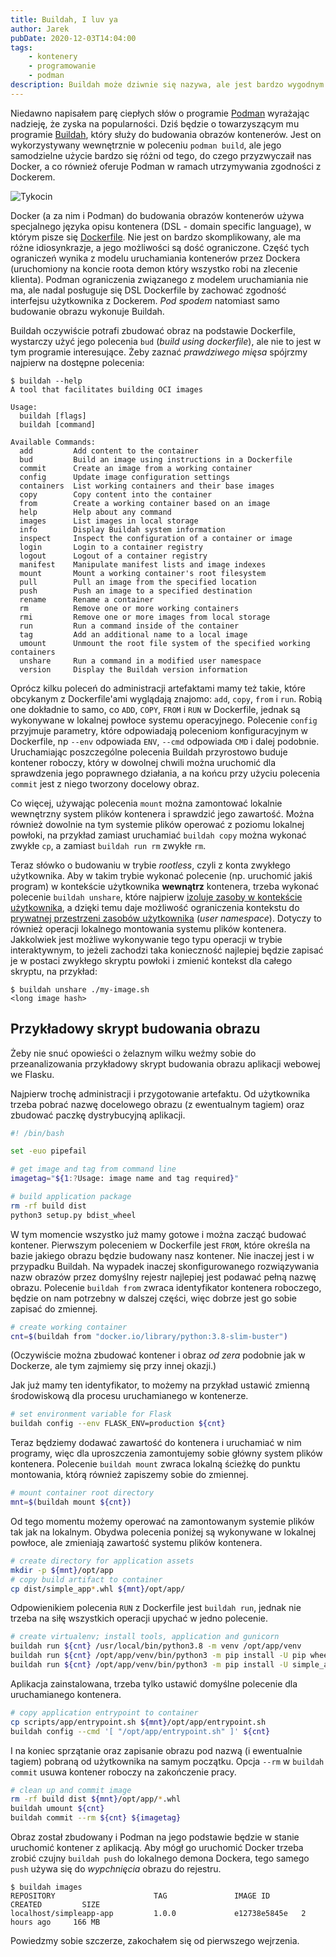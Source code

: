 ```yaml
---
title: Buildah, I luv ya
author: Jarek
pubDate: 2020-12-03T14:04:00
tags:
    - kontenery
    - programowanie
    - podman
description: Buildah może dziwnie się nazywa, ale jest bardzo wygodnym narzędziem do budowania obrazów kontenerów na Linuksie.
---
```


Niedawno napisałem parę ciepłych słów o programie [Podman](https://github.com/containers/podman) wyrażając nadzieję, że zyska na popularności. Dziś będzie o towarzyszącym mu programie [Buildah](https://github.com/containers/buildah), który służy do budowania obrazów kontenerów. Jest on wykorzystywany wewnętrznie w poleceniu `podman build`, ale jego samodzielne użycie bardzo się różni od tego, do czego przyzwyczaił nas Docker, a co również oferuje Podman w ramach utrzymywania zgodności z Dockerem.

![Tykocin](https://i.imgur.com/LbPDzfmh.jpg)

Docker (a za nim i Podman) do budowania obrazów kontenerów używa specjalnego języka opisu kontenera (DSL - domain specific language), w którym pisze się [Dockerfile](https://docs.docker.com/engine/reference/builder/). Nie jest on bardzo skomplikowany, ale ma różne idiosynkrazje, a jego możliwości są dość ograniczone. Część tych ograniczeń wynika z modelu uruchamiania kontenerów przez Dockera (uruchomiony na koncie roota demon który wszystko robi na zlecenie klienta). Podman ograniczenia związanego z modelem uruchamiania nie ma, ale nadal posługuje się DSL Dockerfile by zachować zgodność interfejsu użytkownika z Dockerem. _Pod spodem_ natomiast samo budowanie obrazu wykonuje Buildah.

Buildah oczywiście potrafi zbudować obraz na podstawie Dockerfile, wystarczy użyć jego polecenia `bud` (_build using dockerfile_), ale nie to jest w tym programie interesujące. Żeby zaznać _prawdziwego mięsa_ spójrzmy najpierw na dostępne polecenia:

```shell-session
$ buildah --help
A tool that facilitates building OCI images

Usage:
  buildah [flags]
  buildah [command]

Available Commands:
  add         Add content to the container
  bud         Build an image using instructions in a Dockerfile
  commit      Create an image from a working container
  config      Update image configuration settings
  containers  List working containers and their base images
  copy        Copy content into the container
  from        Create a working container based on an image
  help        Help about any command
  images      List images in local storage
  info        Display Buildah system information
  inspect     Inspect the configuration of a container or image
  login       Login to a container registry
  logout      Logout of a container registry
  manifest    Manipulate manifest lists and image indexes
  mount       Mount a working container's root filesystem
  pull        Pull an image from the specified location
  push        Push an image to a specified destination
  rename      Rename a container
  rm          Remove one or more working containers
  rmi         Remove one or more images from local storage
  run         Run a command inside of the container
  tag         Add an additional name to a local image
  umount      Unmount the root file system of the specified working containers
  unshare     Run a command in a modified user namespace
  version     Display the Buildah version information
```

Oprócz kilku poleceń do administracji artefaktami mamy też takie, które obcykanym z Dockerfile'ami wyglądają znajomo: `add`, `copy`, `from` i `run`. Robią one dokładnie to samo, co `ADD`, `COPY`, `FROM` i `RUN` w Dockerfile, jednak są wykonywane w lokalnej powłoce systemu operacyjnego. Polecenie `config` przyjmuje parametry, które odpowiadają poleceniom konfiguracyjnym w Dockerfile, np `--env` odpowiada `ENV`, `--cmd` odpowiada `CMD` i dalej podobnie. Uruchamiając poszczególne polecenia Buildah przyrostowo buduje kontener roboczy, który w dowolnej chwili można uruchomić dla sprawdzenia jego poprawnego działania, a na końcu przy użyciu polecenia `commit` jest z niego tworzony docelowy obraz.

Co więcej, używając polecenia `mount` można zamontować lokalnie wewnętrzny system plików kontenera i sprawdzić jego zawartość. Można również dowolnie na tym systemie plików operować z poziomu lokalnej powłoki, na przykład zamiast uruchamiać `buildah copy` można wykonać zwykłe `cp`, a zamiast `buildah run rm` zwykłe `rm`.

Teraz słówko o budowaniu w trybie _rootless_, czyli z konta zwykłego użytkownika. Aby w takim trybie wykonać polecenie (np. uruchomić jakiś program) w kontekście użytkownika **wewnątrz** kontenera, trzeba wykonać polecenie `buildah unshare`, które najpierw [izoluje zasoby w kontekście użytkownika](https://man7.org/linux/man-pages/man2/unshare.2.html), a dzięki temu daje możliwość ograniczenia kontekstu do [prywatnej przestrzeni zasobów użytkownika](https://man7.org/linux/man-pages/man7/user_namespaces.7.html) (_user namespace_). Dotyczy to również operacji lokalnego montowania systemu plików kontenera. Jakkolwiek jest możliwe wykonywanie tego typu operacji w trybie interaktywnym, to jeżeli zachodzi taka konieczność najlepiej będzie zapisać je w postaci zwykłego skryptu powłoki i zmienić kontekst dla całego skryptu, na przykład:

```shell-session
$ buildah unshare ./my-image.sh
<long image hash>
```

## Przykładowy skrypt budowania obrazu

Żeby nie snuć opowieści o żelaznym wilku weźmy sobie do przeanalizowania przykładowy skrypt budowania obrazu aplikacji webowej we Flasku.

Najpierw trochę administracji i przygotowanie artefaktu. Od użytkownika trzeba pobrać nazwę docelowego obrazu (z ewentualnym tagiem) oraz zbudować paczkę dystrybucyjną aplikacji.

```bash
#! /bin/bash

set -euo pipefail

# get image and tag from command line
imagetag="${1:?Usage: image name and tag required}"

# build application package
rm -rf build dist
python3 setup.py bdist_wheel
```

W tym momencie wszystko już mamy gotowe i można zacząć budować kontener. Pierwszym poleceniem w Dockerfile jest `FROM`, które określa na bazie jakiego obrazu będzie budowany nasz kontener. Nie inaczej jest i w przypadku Buildah. Na wypadek inaczej skonfigurowanego rozwiązywania nazw obrazów przez domyślny rejestr najlepiej jest podawać pełną nazwę obrazu. Polecenie `buildah from` zwraca identyfikator kontenera roboczego, będzie on nam potrzebny w dalszej części, więc dobrze jest go sobie zapisać do zmiennej.

```bash
# create working container
cnt=$(buildah from "docker.io/library/python:3.8-slim-buster")
```

(Oczywiście można zbudować kontener i obraz _od zera_ podobnie jak w Dockerze, ale tym zajmiemy się przy innej okazji.)

Jak już mamy ten identyfikator, to możemy na przykład ustawić zmienną środowiskową dla procesu uruchamianego w kontenerze.

```bash
# set environment variable for Flask
buildah config --env FLASK_ENV=production ${cnt}
```

Teraz będziemy dodawać zawartość do kontenera i uruchamiać w nim programy, więc dla uproszczenia zamontujemy sobie główny system plików kontenera. Polecenie `buildah mount` zwraca lokalną ścieżkę do punktu montowania, którą również zapiszemy sobie do zmiennej.

```bash
# mount container root directory
mnt=$(buildah mount ${cnt})
```

Od tego momentu możemy operować na zamontowanym systemie plików tak jak na lokalnym. Obydwa polecenia poniżej są wykonywane w lokalnej powłoce, ale zmieniają zawartość systemu plików kontenera.

```bash
# create directory for application assets
mkdir -p ${mnt}/opt/app
# copy build artifact to container
cp dist/simple_app*.whl ${mnt}/opt/app/
```

Odpowienikiem polecenia `RUN` z Dockerfile jest `buildah run`, jednak nie trzeba na siłę wszystkich operacji upychać w jedno polecenie.

```bash
# create virtualenv; install tools, application and gunicorn
buildah run ${cnt} /usr/local/bin/python3.8 -m venv /opt/app/venv
buildah run ${cnt} /opt/app/venv/bin/python3 -m pip install -U pip wheel Cython gunicorn
buildah run ${cnt} /opt/app/venv/bin/python3 -m pip install -U simple_app --find-links=/opt/app
```

Aplikacja zainstalowana, trzeba tylko ustawić domyślne polecenie dla uruchamianego kontenera.

```bash
# copy application entrypoint to container
cp scripts/app/entrypoint.sh ${mnt}/opt/app/entrypoint.sh
buildah config --cmd '[ "/opt/app/entrypoint.sh" ]' ${cnt}
```

I na koniec sprzątanie oraz zapisanie obrazu pod nazwą (i ewentualnie tagiem) pobraną od użytkownika na samym początku. Opcja `--rm` w `buildah commit` usuwa kontener roboczy na zakończenie pracy.

```bash
# clean up and commit image
rm -rf build dist ${mnt}/opt/app/*.whl
buildah umount ${cnt}
buildah commit --rm ${cnt} ${imagetag}
```

Obraz został zbudowany i Podman na jego podstawie będzie w stanie uruchomić kontener z aplikacją. Aby mógł go uruchomić Docker trzeba zrobić czujny `buildah push` do lokalnego demona Dockera, tego samego `push` używa się do _wypchnięcia_ obrazu do rejestru.

```shell-session
$ buildah images
REPOSITORY                      TAG               IMAGE ID       CREATED         SIZE
localhost/simpleapp-app         1.0.0             e12738e5845e   2 hours ago     166 MB
```

Powiedzmy sobie szczerze, zakochałem się od pierwszego wejrzenia.
